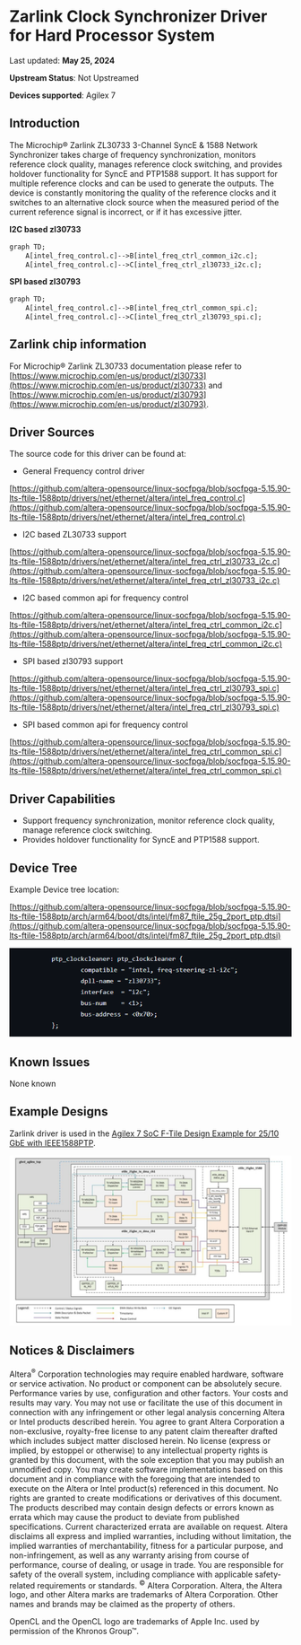 # **Zarlink Clock Synchronizer Driver for Hard Processor System**

Last updated: **May 25, 2024** 

**Upstream Status**: Not Upstreamed

**Devices supported**: Agilex 7

## **Introduction**

The Microchip&reg; Zarlink ZL30733 3-Channel SyncE & 1588 Network Synchronizer takes charge of frequency synchronization, monitors reference clock quality, manages reference clock switching, and provides holdover functionality for SyncE and PTP1588 support. It has support for multiple reference clocks and can be used to generate the outputs. The device is constantly monitoring the quality of the reference clocks and it switches to an alternative clock source when the measured period of the current reference signal is incorrect, or if it has excessive jitter.

**I2C based zl30733**

```mermaid
graph TD;
    A[intel_freq_control.c]-->B[intel_freq_ctrl_common_i2c.c];
    A[intel_freq_control.c]-->C[intel_freq_ctrl_zl30733_i2c.c];
```

**SPI based zl30793**

```mermaid
graph TD;
    A[intel_freq_control.c]-->B[intel_freq_ctrl_common_spi.c];
    A[intel_freq_control.c]-->C[intel_freq_ctrl_zl30793_spi.c];
```

## **Zarlink chip information**

For Microchip&reg; Zarlink ZL30733 documentation please refer to [https://www.microchip.com/en-us/product/zl30733](https://www.microchip.com/en-us/product/zl30733) and [https://www.microchip.com/en-us/product/zl30793](https://www.microchip.com/en-us/product/zl30793).

## **Driver Sources**

The source code for this driver can be found at:

- General Frequency control driver

[https://github.com/altera-opensource/linux-socfpga/blob/socfpga-5.15.90-lts-ftile-1588ptp/drivers/net/ethernet/altera/intel_freq_control.c](https://github.com/altera-opensource/linux-socfpga/blob/socfpga-5.15.90-lts-ftile-1588ptp/drivers/net/ethernet/altera/intel_freq_control.c)

- I2C based ZL30733 support

[https://github.com/altera-opensource/linux-socfpga/blob/socfpga-5.15.90-lts-ftile-1588ptp/drivers/net/ethernet/altera/intel_freq_ctrl_zl30733_i2c.c](https://github.com/altera-opensource/linux-socfpga/blob/socfpga-5.15.90-lts-ftile-1588ptp/drivers/net/ethernet/altera/intel_freq_ctrl_zl30733_i2c.c)

- I2C based common api for frequency control

[https://github.com/altera-opensource/linux-socfpga/blob/socfpga-5.15.90-lts-ftile-1588ptp/drivers/net/ethernet/altera/intel_freq_ctrl_common_i2c.c](https://github.com/altera-opensource/linux-socfpga/blob/socfpga-5.15.90-lts-ftile-1588ptp/drivers/net/ethernet/altera/intel_freq_ctrl_common_i2c.c)

- SPI based zl30793 support

[https://github.com/altera-opensource/linux-socfpga/blob/socfpga-5.15.90-lts-ftile-1588ptp/drivers/net/ethernet/altera/intel_freq_ctrl_zl30793_spi.c](https://github.com/altera-opensource/linux-socfpga/blob/socfpga-5.15.90-lts-ftile-1588ptp/drivers/net/ethernet/altera/intel_freq_ctrl_zl30793_spi.c)

- SPI based common api for frequency control

[https://github.com/altera-opensource/linux-socfpga/blob/socfpga-5.15.90-lts-ftile-1588ptp/drivers/net/ethernet/altera/intel_freq_ctrl_common_spi.c](https://github.com/altera-opensource/linux-socfpga/blob/socfpga-5.15.90-lts-ftile-1588ptp/drivers/net/ethernet/altera/intel_freq_ctrl_common_spi.c)

## **Driver Capabilities**

* Support frequency synchronization, monitor reference clock quality, manage reference clock switching.
* Provides holdover functionality for SyncE and PTP1588 support.

## **Device Tree**

Example Device tree location:

[https://github.com/altera-opensource/linux-socfpga/blob/socfpga-5.15.90-lts-ftile-1588ptp/arch/arm64/boot/dts/intel/fm87_ftile_25g_2port_ptp.dtsi](https://github.com/altera-opensource/linux-socfpga/blob/socfpga-5.15.90-lts-ftile-1588ptp/arch/arm64/boot/dts/intel/fm87_ftile_25g_2port_ptp.dtsi)

![zarlink_device_tree](images/zarlink_device_tree.png)

## **Known Issues**

None known

## **Example Designs**

Zarlink driver is used in the [Agilex 7 SoC F-Tile Design Example for 25/10 GbE with IEEE1588PTP](https://www.rocketboards.org/foswiki/Projects/Agilex7SoCFTileDesignExampleWithIEEE1588PTP25GE).

![agx7-1588PTP-diagram](images/agx7-1588PTP-diagram.png)

## Notices & Disclaimers

Altera<sup>&reg;</sup> Corporation technologies may require enabled hardware, software or service activation.
No product or component can be absolutely secure. 
Performance varies by use, configuration and other factors.
Your costs and results may vary. 
You may not use or facilitate the use of this document in connection with any infringement or other legal analysis concerning Altera or Intel products described herein. You agree to grant Altera Corporation a non-exclusive, royalty-free license to any patent claim thereafter drafted which includes subject matter disclosed herein.
No license (express or implied, by estoppel or otherwise) to any intellectual property rights is granted by this document, with the sole exception that you may publish an unmodified copy. You may create software implementations based on this document and in compliance with the foregoing that are intended to execute on the Altera or Intel product(s) referenced in this document. No rights are granted to create modifications or derivatives of this document.
The products described may contain design defects or errors known as errata which may cause the product to deviate from published specifications.  Current characterized errata are available on request.
Altera disclaims all express and implied warranties, including without limitation, the implied warranties of merchantability, fitness for a particular purpose, and non-infringement, as well as any warranty arising from course of performance, course of dealing, or usage in trade.
You are responsible for safety of the overall system, including compliance with applicable safety-related requirements or standards. 
<sup>&copy;</sup> Altera Corporation.  Altera, the Altera logo, and other Altera marks are trademarks of Altera Corporation.  Other names and brands may be claimed as the property of others. 

OpenCL and the OpenCL logo are trademarks of Apple Inc. used by permission of the Khronos Group™. 
